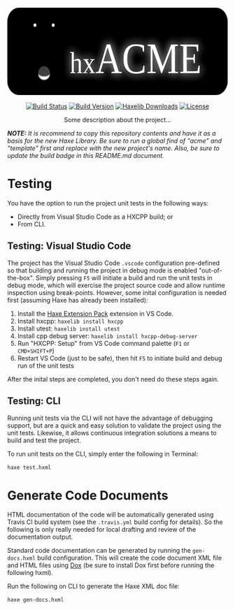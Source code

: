 <p align="center">
<img src="TITLE.svg" alt="hxACME" width="600" height="200">
</p>

<p align="center">
<a href="https://travis-ci.com/moonhappy/hxscene"><img src="https://badgen.net/travis/moonhappy/hxscene" alt="Build Status"></a>
<a href="https://lib.haxe.org/p/hxscene"><img src="https://badgen.net/haxelib/v/hxscene?color=blue" alt="Build Version"></a>
<a href="https://lib.haxe.org/p/hxscene"><img src="https://badgen.net/haxelib/d/hxscene?color=blue" alt="Haxelib Downloads"></a>
<a href="LICENSE"><img src="https://badgen.net/haxelib/license/hxscene?color=blue" alt="License"></a>
</p>

<p align="center">
Some description about the project...
</p>

_**NOTE:** It is recommend to copy this repository contents and have it as a basis for the new Haxe Library. Be sure to run a global find of "acme" and "template" first and replace with the new project's name. Also, be sure to update the build badge in this README.md document._

# Testing

You have the option to run the project unit tests in the following ways:

- Directly from Visual Studio Code as a HXCPP build; or
- From CLI.

## Testing: Visual Studio Code

The project has the Visual Studio Code `.vscode` configuration pre-defined so that building and running the project in debug mode is enabled "out-of-the-box". Simply pressing `F5` will initiate a build and run the unit tests in debug mode, which will exercise the project source code and allow runtime inspection using break-points. However, some inital configuration is needed first (assuming Haxe has already been installed):

1. Install the [Haxe Extension Pack](https://marketplace.visualstudio.com/items?itemName=vshaxe.haxe-extension-pack) extension in VS Code.
2. Install hxcpp: `haxelib install hxcpp`
3. Install utest: `haxelib install utest`
4. Install cpp debug server: `haxelib install hxcpp-debug-server`
5. Run "HXCPP: Setup" from VS Code command palette (`F1` or `CMD+SHIFT+P`)
6. Restart VS Code (just to be safe), then hit `F5` to initiate build and debug run of the unit tests

After the inital steps are completed, you don't need do these steps again.

## Testing: CLI

Running unit tests via the CLI will not have the advantage of debugging support, but are a quick and easy solution to validate the project using the unit tests. Likewise, it allows continuous integration solutions a means to build and test the project.

To run unit tests on the CLI, simply enter the following in Terminal:
```sh
haxe test.hxml
```

# Generate Code Documents

HTML documentation of the code will be automatically generated using Travis CI build system (see the `.travis.yml` build config for details). So the following is only really needed for local drafting and review of the documentation output.

Standard code documentation can be generated by running the `gen-docs.hxml` build configuration. This will create the code document XML file and HTML files using [Dox](https://github.com/HaxeFoundation/dox) (be sure to install Dox first before running the following hxml). 

Run the following on CLI to generate the Haxe XML doc file:
```sh
haxe gen-docs.hxml
```
